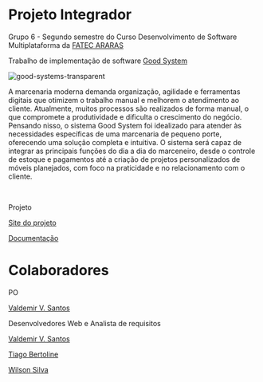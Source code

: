 


<html lang="pt-br">
<head>
    <meta charset="UTF-8">
    <meta name="viewport" content="width=device-width, initial-scale=1.0">
   
</head>
<body>
    <h1>Projeto Integrador</h1>

<p> Grupo 6 - Segundo semestre do Curso Desenvolvimento de Software Multiplataforma da <a href="https://fatecararas.cps.sp.gov.br/tecnologia-em-desenvolvimento-de-softwares-multiplataforma/"> FATEC ARARAS</a> </p>

<p> Trabalho de implementação de software <a href="">Good System</a></p>




![good-systems-transparent](https://github.com/user-attachments/assets/81b9af0a-fb91-4c69-a8e8-fa0b60d2fb75)
<p> A marcenaria moderna demanda organização, agilidade e ferramentas digitais que otimizem o trabalho manual e melhorem o atendimento ao cliente. Atualmente, muitos processos são realizados de forma manual, o que compromete a produtividade e dificulta o crescimento do negócio. Pensando nisso, o sistema Good System foi idealizado para atender às necessidades específicas de uma marcenaria de pequeno porte, oferecendo uma solução completa e intuitiva. O sistema será capaz de integrar as principais funções do dia a dia do marceneiro, desde o controle de estoque e pagamentos até a criação de projetos personalizados de móveis planejados, com foco na praticidade e no relacionamento com o cliente.
 </p>
<br> 
<p>Projeto</p>
<p><a href="">Site do projeto</p>
<p><a href="">Documentação</a></p>

<h1>Colaboradores</h1>

<p>PO</p>
<p><a href="https://github.com/valdemirvalentin07">Valdemir V. Santos</a></p>

<p>Desenvolvedores Web e Analista de requisitos</p>

<p><a href="https://github.com/valdemirvalentin07">Valdemir V. Santos</a></p>
<p><a href="https://github.com/TiagoBertoline"> Tiago Bertoline</a> 
<p><a href="https://github.com/willsf2021"> Wilson Silva </a></p>





    
</body>
</html>
